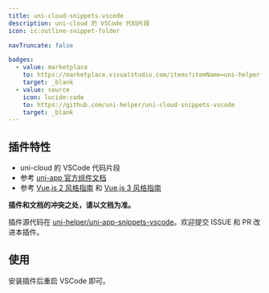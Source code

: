 ```yaml
---
title: uni-cloud-snippets-vscode
description: uni-cloud 的 VSCode 代码片段
icon: ic:outline-snippet-folder

navTruncate: false

badges:
  - value: marketplace
    to: https://marketplace.visualstudio.com/items?itemName=uni-helper.uni-cloud-snippets-vscode
    target: _blank
  - value: source
    icon: lucide:code
    to: https://github.com/uni-helper/uni-cloud-snippets-vscode
    target: _blank
---
```


## 插件特性

- uni-cloud 的 VSCode 代码片段
- 参考 [uni-app 官方组件文档](https://uniapp.dcloud.io/component/)
- 参考 [Vue.js 2 风格指南](https://v2.cn.vuejs.org/v2/style-guide/) 和 [Vue.js 3 风格指南](https://cn.vuejs.org/style-guide/)

**插件和文档的冲突之处，请以文档为准。**

插件源代码在 [uni-helper/uni-app-snippets-vscode](https://github.com/uni-helper/uni-app-snippets-vscode)。欢迎提交 ISSUE 和 PR 改进本插件。

## 使用

安装插件后重启 VSCode 即可。
